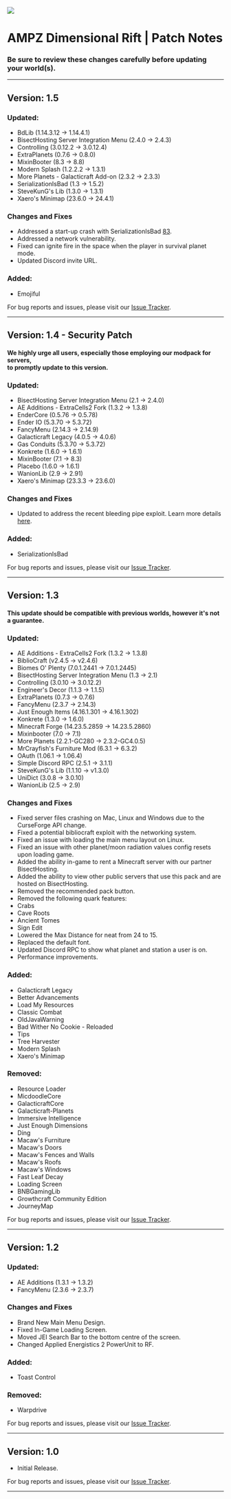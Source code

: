 [![](https://cdn.discordapp.com/attachments/834066237583655012/911297229791297586/BH_ADR_PROMOCODE.png)](https://bisecthosting.com/AMPZ)

# AMPZ Dimensional Rift | Patch Notes
### Be sure to review these changes carefully before updating your world(s).

---

## Version: 1.5

### Updated: 
- BdLib (1.14.3.12 → 1.14.4.1)
- BisectHosting Server Integration Menu (2.4.0 → 2.4.3)
- Controlling (3.0.12.2 → 3.0.12.4)
- ExtraPlanets (0.7.6 → 0.8.0)
- MixinBooter (8.3 → 8.8)
- Modern Splash (1.2.2.2 → 1.3.1)
- More Planets - Galacticraft Add-on (2.3.2 → 2.3.3)
- SerializationIsBad (1.3 → 1.5.2)
- SteveKunG's Lib (1.3.0 → 1.3.1)
- Xaero's Minimap (23.6.0 → 24.4.1)

### Changes and Fixes
- Addressed a start-up crash with SerializationIsBad [83](https://github.com/dogboy21/serializationisbad/issues/83).
- Addressed a network vulnerability.
- Fixed can ignite fire in the space when the player in survival planet mode.
- Updated Discord invite URL.

### Added:
- Emojiful

For bug reports and issues, please visit our [Issue Tracker](https://github.com/AMPZNetwork/AMPZ-Dimensional-Rift).

---

## Version: 1.4 - Security Patch

#### We highly urge all users, especially those employing our modpack for servers,<br>to promptly update to this version.</h4>

### Updated: 
- BisectHosting Server Integration Menu (2.1 → 2.4.0)
- AE Additions - ExtraCells2 Fork (1.3.2 → 1.3.8)
- EnderCore (0.5.76 → 0.5.78)
- Ender IO (5.3.70 → 5.3.72) 
- FancyMenu (2.14.3 → 2.14.9)
- Galacticraft Legacy (4.0.5 → 4.0.6)
- Gas Conduits (5.3.70 → 5.3.72)
- Konkrete (1.6.0 → 1.6.1)
- MixinBooter (7.1 → 8.3)
- Placebo (1.6.0 → 1.6.1)
- WanionLib (2.9 → 2.91)
- Xaero's Minimap (23.3.3 → 23.6.0)

### Changes and Fixes
- Updated to address the recent bleeding pipe exploit. Learn more details [here](https://github.com/dogboy21/serializationisbad).

### Added:
- SerializationIsBad

For bug reports and issues, please visit our [Issue Tracker](https://github.com/AMPZNetwork/AMPZ-Dimensional-Rift).

---

## Version: 1.3

#### This update should be compatible with previous worlds, however it's not a guarantee.

### Updated:
- AE Additions - ExtraCells2 Fork (1.3.2 → 1.3.8)
- BiblioCraft (v2.4.5 → v2.4.6)
- Biomes O' Plenty (7.0.1.2441 → 7.0.1.2445)
- BisectHosting Server Integration Menu (1.3 → 2.1)
- Controlling (3.0.10 → 3.0.12.2)
- Engineer's Decor (1.1.3 → 1.1.5)
- ExtraPlanets (0.7.3 → 0.7.6)
- FancyMenu (2.3.7 → 2.14.3)
- Just Enough Items (4.16.1.301 → 4.16.1.302)
- Konkrete (1.3.0 → 1.6.0)
- Minecraft Forge (14.23.5.2859 → 14.23.5.2860)
- Mixinbooter (7.0 → 7.1)
- More Planets (2.2.1-GC280 → 2.3.2-GC4.0.5)
- MrCrayfish's Furniture Mod (6.3.1 → 6.3.2)
- OAuth (1.06.1 → 1.06.4) 
- Simple Discord RPC (2.5.1 → 3.1.1)
- SteveKunG's Lib (1.1.10 → v1.3.0)
- UniDict (3.0.8 → 3.0.10)
- WanionLib (2.5 → 2.9)
 
### Changes and Fixes
- Fixed server files crashing on Mac, Linux and Windows due to the CurseForge API change.
- Fixed a potential bibliocraft exploit with the networking system.
- Fixed an issue with loading the main menu layout on Linux.
- Fixed an issue with other planet/moon radiation values config resets upon loading game.
- Added the ability in-game to rent a Minecraft server with our partner BisectHosting.
- Added the ability to view other public servers that use this pack and are hosted on BisectHosting.
- Removed the recommended pack button.
- Removed the following quark features:
- Crabs
- Cave Roots
- Ancient Tomes
- Sign Edit
-  Lowered the Max Distance for neat from 24 to 15.
-  Replaced the default font.
-  Updated Discord RPC to show what planet and station a user is on.
-  Performance improvements.

### Added:
- Galacticraft Legacy
- Better Advancements
- Load My Resources
- Classic Combat
- OldJavaWarning
- Bad Wither No Cookie - Reloaded
- Tips
- Tree Harvester
- Modern Splash
- Xaero's Minimap

### Removed:
- Resource Loader
- MicdoodleCore
- GalacticraftCore
- Galacticraft-Planets
- Immersive Intelligence
- Just Enough Dimensions
- Ding
- Macaw's Furniture
- Macaw's Doors
- Macaw's Fences and Walls
- Macaw's Roofs
- Macaw's Windows
- Fast Leaf Decay
- Loading Screen
- BNBGamingLib
- Growthcraft Community Edition
- JourneyMap

For bug reports and issues, please visit our [Issue Tracker](https://github.com/AMPZNetwork/AMPZ-Dimensional-Rift).

---

## Version: 1.2

### Updated:
- AE Additions (1.3.1 → 1.3.2)
- FancyMenu (2.3.6 → 2.3.7)

### Changes and Fixes
- Brand New Main Menu Design.
- Fixed In-Game Loading Screen.
- Moved JEI Search Bar to the bottom centre of the screen.
- Changed Applied Energistics 2 PowerUnit to RF.

### Added:
- Toast Control

### Removed:
- Warpdrive

For bug reports and issues, please visit our [Issue Tracker](https://github.com/AMPZNetwork/AMPZ-Dimensional-Rift).

---

## Version: 1.0

- Initial Release.

For bug reports and issues, please visit our [Issue Tracker](https://github.com/AMPZNetwork/AMPZ-Dimensional-Rift).

---
